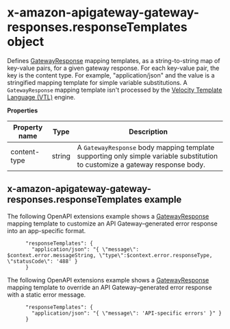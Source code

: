 # x\-amazon\-apigateway\-gateway\-responses\.responseTemplates object<a name="api-gateway-swagger-extensions-gateway-responses.responseTemplates"></a>

Defines [GatewayResponse](https://docs.aws.amazon.com/apigateway/api-reference/resource/gateway-response/) mapping templates, as a string\-to\-string map of key\-value pairs, for a given gateway response\. For each key\-value pair, the key is the content type\. For example, "application/json" and the value is a stringified mapping template for simple variable substitutions\. A `GatewayResponse` mapping template isn't processed by the [Velocity Template Language \(VTL\)](https://velocity.apache.org/engine/devel/vtl-reference.html) engine\.


**Properties**  

| Property name | Type | Description | 
| --- | --- | --- | 
| content\-type | string |  A `GatewayResponse` body mapping template supporting only simple variable substitution to customize a gateway response body\.  | 

## x\-amazon\-apigateway\-gateway\-responses\.responseTemplates example<a name="api-gateway-swagger-extensions-gateway-responses.responseTemplates-example"></a>

 The following OpenAPI extensions example shows a [GatewayResponse](https://docs.aws.amazon.com/apigateway/api-reference/resource/gateway-response/) mapping template to customize an API Gateway–generated error response into an app\-specific format\. 

```
      "responseTemplates": {
        "application/json": "{ \"message\": $context.error.messageString, \"type\":$context.error.responseType, \"statusCode\": '488' }
      }
```

 The following OpenAPI extensions example shows a [GatewayResponse](https://docs.aws.amazon.com/apigateway/api-reference/resource/gateway-response/) mapping template to override an API Gateway–generated error response with a static error message\. 

```
      "responseTemplates": {
        "application/json": "{ \"message\": 'API-specific errors' }" }
      }
```